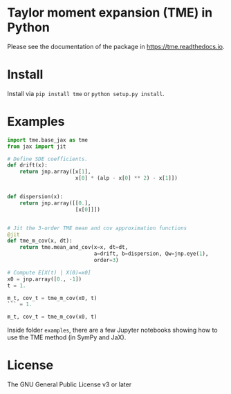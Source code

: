 # Taylor moment expansion (TME) in Python

Please see the documentation of the package in https://tme.readthedocs.io.

# Install

Install via `pip install tme` or `python setup.py install`.

# Examples

```python
import tme.base_jax as tme
from jax import jit

# Define SDE coefficients.
def drift(x):
    return jnp.array([x[1],
                      x[0] * (alp - x[0] ** 2) - x[1]])


def dispersion(x):
    return jnp.array([[0.],
                      [x[0]]])


# Jit the 3-order TME mean and cov approximation functions
@jit
def tme_m_cov(x, dt):
    return tme.mean_and_cov(x=x, dt=dt,
                            a=drift, b=dispersion, Qw=jnp.eye(1),
                            order=3)

# Compute E[X(t) | X(0)=x0]
x0 = jnp.array([0., -1])
t = 1.

m_t, cov_t = tme_m_cov(x0, t)
``` = 1.

m_t, cov_t = tme_m_cov(x0, t)
```

Inside folder `examples`, there are a few Jupyter notebooks showing how to use the TME method (in SymPy and JaX).

# License

The GNU General Public License v3 or later
